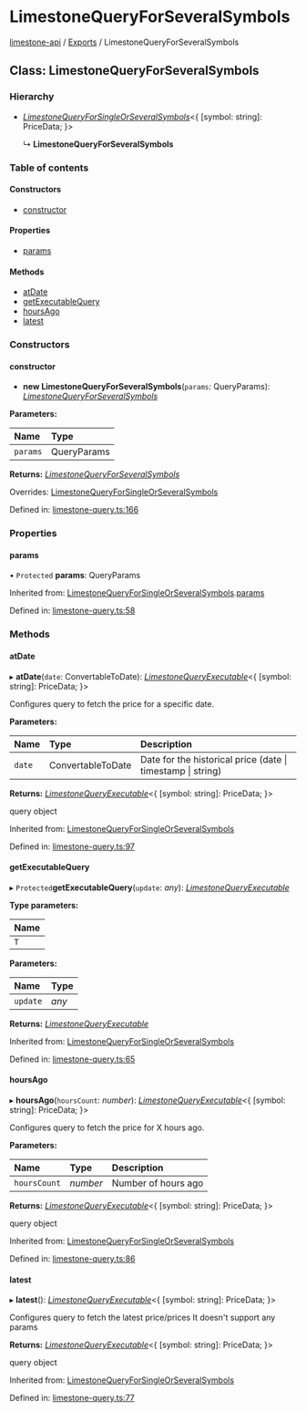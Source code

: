 # LimestoneQueryForSeveralSymbols

[limestone-api](https://github.com/limestone-finance/limestone-docs/tree/1c10aa6c007b11023008acedb55dcd94affec715/fluent-interface/README.md) / [Exports](https://github.com/limestone-finance/limestone-docs/tree/1c10aa6c007b11023008acedb55dcd94affec715/fluent-interface/modules.md) / LimestoneQueryForSeveralSymbols

## Class: LimestoneQueryForSeveralSymbols

### Hierarchy

* [_LimestoneQueryForSingleOrSeveralSymbols_](limestonequeryforsingleorseveralsymbols.md)&lt;{ \[symbol: string\]: PriceData; }&gt;

  ↳ **LimestoneQueryForSeveralSymbols**

### Table of contents

#### Constructors

* [constructor](limestonequeryforseveralsymbols.md#constructor)

#### Properties

* [params](limestonequeryforseveralsymbols.md#params)

#### Methods

* [atDate](limestonequeryforseveralsymbols.md#atdate)
* [getExecutableQuery](limestonequeryforseveralsymbols.md#getexecutablequery)
* [hoursAgo](limestonequeryforseveralsymbols.md#hoursago)
* [latest](limestonequeryforseveralsymbols.md#latest)

### Constructors

#### constructor

+ **new LimestoneQueryForSeveralSymbols**\(`params`: QueryParams\): [_LimestoneQueryForSeveralSymbols_](limestonequeryforseveralsymbols.md)

**Parameters:**

| Name | Type |
| :--- | :--- |
| `params` | QueryParams |

**Returns:** [_LimestoneQueryForSeveralSymbols_](limestonequeryforseveralsymbols.md)

Overrides: [LimestoneQueryForSingleOrSeveralSymbols](limestonequeryforsingleorseveralsymbols.md)

Defined in: [limestone-query.ts:166](https://github.com/limestone-finance/limestone-api/blob/3d4422c/src/limestone-query.ts#L166)

### Properties

#### params

• `Protected` **params**: QueryParams

Inherited from: [LimestoneQueryForSingleOrSeveralSymbols](limestonequeryforsingleorseveralsymbols.md).[params](limestonequeryforsingleorseveralsymbols.md#params)

Defined in: [limestone-query.ts:58](https://github.com/limestone-finance/limestone-api/blob/3d4422c/src/limestone-query.ts#L58)

### Methods

#### atDate

▸ **atDate**\(`date`: ConvertableToDate\): [_LimestoneQueryExecutable_](limestonequeryexecutable.md)&lt;{ \[symbol: string\]: PriceData; }&gt;

Configures query to fetch the price for a specific date.

**Parameters:**

| Name | Type | Description |
| :--- | :--- | :--- |
| `date` | ConvertableToDate | Date for the historical price \(date \| timestamp \| string\) |

**Returns:** [_LimestoneQueryExecutable_](limestonequeryexecutable.md)&lt;{ \[symbol: string\]: PriceData; }&gt;

query object

Inherited from: [LimestoneQueryForSingleOrSeveralSymbols](limestonequeryforsingleorseveralsymbols.md)

Defined in: [limestone-query.ts:97](https://github.com/limestone-finance/limestone-api/blob/3d4422c/src/limestone-query.ts#L97)

#### getExecutableQuery

▸ `Protected`**getExecutableQuery**\(`update`: _any_\): [_LimestoneQueryExecutable_](limestonequeryexecutable.md)

**Type parameters:**

| Name |
| :--- |
| `T` |

**Parameters:**

| Name | Type |
| :--- | :--- |
| `update` | _any_ |

**Returns:** [_LimestoneQueryExecutable_](limestonequeryexecutable.md)

Inherited from: [LimestoneQueryForSingleOrSeveralSymbols](limestonequeryforsingleorseveralsymbols.md)

Defined in: [limestone-query.ts:65](https://github.com/limestone-finance/limestone-api/blob/3d4422c/src/limestone-query.ts#L65)

#### hoursAgo

▸ **hoursAgo**\(`hoursCount`: _number_\): [_LimestoneQueryExecutable_](limestonequeryexecutable.md)&lt;{ \[symbol: string\]: PriceData; }&gt;

Configures query to fetch the price for X hours ago.

**Parameters:**

| Name | Type | Description |
| :--- | :--- | :--- |
| `hoursCount` | _number_ | Number of hours ago |

**Returns:** [_LimestoneQueryExecutable_](limestonequeryexecutable.md)&lt;{ \[symbol: string\]: PriceData; }&gt;

query object

Inherited from: [LimestoneQueryForSingleOrSeveralSymbols](limestonequeryforsingleorseveralsymbols.md)

Defined in: [limestone-query.ts:86](https://github.com/limestone-finance/limestone-api/blob/3d4422c/src/limestone-query.ts#L86)

#### latest

▸ **latest**\(\): [_LimestoneQueryExecutable_](limestonequeryexecutable.md)&lt;{ \[symbol: string\]: PriceData; }&gt;

Configures query to fetch the latest price/prices It doesn't support any params

**Returns:** [_LimestoneQueryExecutable_](limestonequeryexecutable.md)&lt;{ \[symbol: string\]: PriceData; }&gt;

query object

Inherited from: [LimestoneQueryForSingleOrSeveralSymbols](limestonequeryforsingleorseveralsymbols.md)

Defined in: [limestone-query.ts:77](https://github.com/limestone-finance/limestone-api/blob/3d4422c/src/limestone-query.ts#L77)

